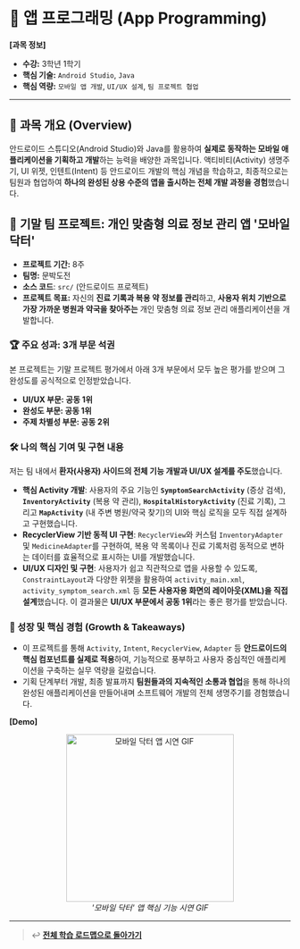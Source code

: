 # 📱 앱 프로그래밍 (App Programming)

**[과목 정보]**
- **수강:** 3학년 1학기
- **핵심 기술:** `Android Studio`, `Java`
- **핵심 역량:** `모바일 앱 개발`, `UI/UX 설계`, `팀 프로젝트 협업`

---

## 📖 과목 개요 (Overview)
안드로이드 스튜디오(Android Studio)와 Java를 활용하여 **실제로 동작하는 모바일 애플리케이션을 기획하고 개발**하는 능력을 배양한 과목입니다. 액티비티(Activity) 생명주기, UI 위젯, 인텐트(Intent) 등 안드로이드 개발의 핵심 개념을 학습하고, 최종적으로는 팀원과 협업하여 **하나의 완성된 상용 수준의 앱을 출시하는 전체 개발 과정을 경험**했습니다.

## 🚀 기말 팀 프로젝트: 개인 맞춤형 의료 정보 관리 앱 '모바일 닥터'

- **프로젝트 기간:** 8주
- **팀명:** 문박도전
- **소스 코드**: `src/` (안드로이드 프로젝트)
- **프로젝트 목표:** 자신의 **진료 기록과 복용 약 정보를 관리**하고, **사용자 위치 기반으로 가장 가까운 병원과 약국을 찾아주는** 개인 맞춤형 의료 정보 관리 애플리케이션을 개발합니다.

### 🏆 주요 성과: 3개 부문 석권
본 프로젝트는 기말 프로젝트 평가에서 아래 3개 부문에서 모두 높은 평가를 받으며 그 완성도를 공식적으로 인정받았습니다.
-   **UI/UX 부문: 공동 1위**
-   **완성도 부문: 공동 1위**
-   **주제 차별성 부문: 공동 2위**

### 🛠️ 나의 핵심 기여 및 구현 내용
저는 팀 내에서 **환자(사용자) 사이드의 전체 기능 개발과 UI/UX 설계를 주도**했습니다.

-   **핵심 Activity 개발**: 사용자의 주요 기능인 **`SymptomSearchActivity`** (증상 검색), **`InventoryActivity`** (복용 약 관리), **`HospitalHistoryActivity`** (진료 기록), 그리고 **`MapActivity`** (내 주변 병원/약국 찾기)의 UI와 핵심 로직을 모두 직접 설계하고 구현했습니다.
-   **RecyclerView 기반 동적 UI 구현**: `RecyclerView`와 커스텀 `InventoryAdapter` 및 `MedicineAdapter`를 구현하여, 복용 약 목록이나 진료 기록처럼 동적으로 변하는 데이터를 효율적으로 표시하는 UI를 개발했습니다.
-   **UI/UX 디자인 및 구현**: 사용자가 쉽고 직관적으로 앱을 사용할 수 있도록, `ConstraintLayout`과 다양한 위젯을 활용하여 `activity_main.xml`, `activity_symptom_search.xml` 등 **모든 사용자용 화면의 레이아웃(XML)을 직접 설계**했습니다. 이 결과물은 **UI/UX 부문에서 공동 1위**라는 좋은 평가를 받았습니다.

### 🌱 성장 및 핵심 경험 (Growth & Takeaways)
-   이 프로젝트를 통해 `Activity`, `Intent`, `RecyclerView`, `Adapter` 등 **안드로이드의 핵심 컴포넌트를 실제로 적용**하여, 기능적으로 풍부하고 사용자 중심적인 애플리케이션을 구축하는 실무 역량을 길렀습니다.
-   기획 단계부터 개발, 최종 발표까지 **팀원들과의 지속적인 소통과 협업**을 통해 하나의 완성된 애플리케이션을 만들어내며 소프트웨어 개발의 전체 생명주기를 경험했습니다.

**[Demo]**
<p align="center">
  <img src="./assets/mobile-doctor-demo.gif" alt="모바일 닥터 앱 시연 GIF" width="300"/>
  <br/>
  <i>'모바일 닥터' 앱 핵심 기능 시연 GIF</i>
</p>

---
> ↩️ **[전체 학습 로드맵으로 돌아가기](../../README.md)**
